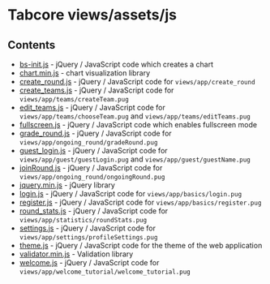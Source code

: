 # Tabcore views/assets/js

## Contents

- [bs-init.js](https://github.com/ccapdev1920T2/s11g5/blob/master/views/assets/js/bs-init.js) - jQuery / JavaScript code which creates a chart
- [chart.min.js](https://github.com/ccapdev1920T2/s11g5/blob/master/views/assets/js/chart.min.js) - chart visualization library
- [create_round.js](https://github.com/ccapdev1920T2/s11g5/blob/master/views/assets/js/create_round.js) - jQuery / JavaScript code for `views/app/create_round`
- [create_teams.js](https://github.com/ccapdev1920T2/s11g5/blob/master/views/assets/js/create_teams.js) - jQuery / JavaScript code for `views/app/teams/createTeam.pug`
- [edit_teams.js](https://github.com/ccapdev1920T2/s11g5/blob/master/views/assets/js/edit_teams.js) - jQuery / JavaScript code for `views/app/teams/chooseTeam.pug` and `views/app/teams/editTeams.pug`
- [fullscreen.js](https://github.com/ccapdev1920T2/s11g5/blob/master/views/assets/js/fullscreen.js) - jQuery / JavaScript code which enables fullscreen mode
- [grade_round.js](https://github.com/ccapdev1920T2/s11g5/blob/master/views/assets/js/grade_round.js) - jQuery / JavaScript code for `views/app/ongoing_round/gradeRound.pug`
- [guest_login.js](https://github.com/ccapdev1920T2/s11g5/blob/master/views/assets/js/guest_login.js) - jQuery / JavaScript code for `views/app/guest/guestLogin.pug` and `views/app/guest/guestName.pug`
- [joinRound.js](https://github.com/ccapdev1920T2/s11g5/blob/master/views/assets/js/joinRound.js) - jQuery / JavaScript code for `views/app/ongoing_round/ongoingRound.pug`
- [jquery.min.js](https://github.com/ccapdev1920T2/s11g5/blob/master/views/assets/js/jquery.min.js) - jQuery library
- [login.js](https://github.com/ccapdev1920T2/s11g5/blob/master/views/assets/js/login.js) - jQuery / JavaScript code for `views/app/basics/login.pug`
- [register.js](https://github.com/ccapdev1920T2/s11g5/blob/master/views/assets/js/register.js) - jQuery / JavaScript code for `views/app/basics/register.pug`
- [round_stats.js](https://github.com/ccapdev1920T2/s11g5/blob/master/views/assets/js/round_stats.js) - jQuery / JavaScript code for `views/app/statistics/roundStats.pug`
- [settings.js](https://github.com/ccapdev1920T2/s11g5/blob/master/views/assets/js/settings.js) - jQuery / JavaScript code for `views/app/settings/profileSettings.pug`
- [theme.js](https://github.com/ccapdev1920T2/s11g5/blob/master/views/assets/js/theme.js) - jQuery / JavaScript code for the theme of the web application
- [validator.min.js](https://github.com/ccapdev1920T2/s11g5/blob/master/views/assets/js/validator.min.js) - Validation library
- [welcome.js](https://github.com/ccapdev1920T2/s11g5/blob/master/views/assets/js/welcome.js) - jQuery / JavaScript code for `views/app/welcome_tutorial/welcome_tutorial.pug`

